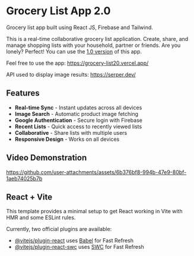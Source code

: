 # Grocery List App 2.0

Grocery list app built using React JS, Firebase and Tailwind. 

This is a real-time collaborative grocery list application. Create, share, and manage shopping lists with your household, partner or friends. Are you lonely? Perfect! You can use the [1.0 version](https://github.com/Joaosilva27/grocery-list) of this app.

Feel free to use the app: https://grocery-list20.vercel.app/

API used to display image results: https://serper.dev/

## Features

- **Real-time Sync** - Instant updates across all devices
- **Image Search** - Automatic product image fetching
- **Google Authentication** - Secure login with Firebase
- **Recent Lists** - Quick access to recently viewed lists
- **Collaborative** - Share lists with multiple users
- **Responsive Design** - Works on all devices


## Video Demonstration

https://github.com/user-attachments/assets/6b376bf8-994b-47e9-80bf-1aeb74025b7b


## React + Vite

This template provides a minimal setup to get React working in Vite with HMR and some ESLint rules.

Currently, two official plugins are available:

- [@vitejs/plugin-react](https://github.com/vitejs/vite-plugin-react/blob/main/packages/plugin-react/README.md) uses [Babel](https://babeljs.io/) for Fast Refresh
- [@vitejs/plugin-react-swc](https://github.com/vitejs/vite-plugin-react-swc) uses [SWC](https://swc.rs/) for Fast Refresh
